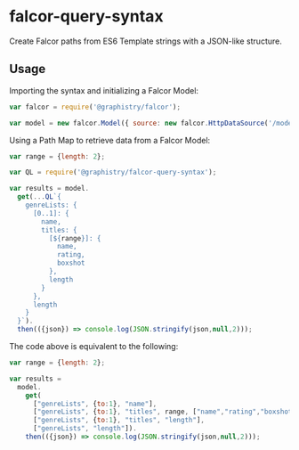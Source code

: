 # falcor-query-syntax
Create Falcor paths from ES6 Template strings with a JSON-like structure.

## Usage

Importing the syntax and initializing a Falcor Model:

~~~js
var falcor = require('@graphistry/falcor');

var model = new falcor.Model({ source: new falcor.HttpDataSource('/model.json') });
~~~

Using a Path Map to retrieve data from a Falcor Model:

~~~js
var range = {length: 2};

var QL = require('@graphistry/falcor-query-syntax');

var results = model.
  get(...QL`{
    genreLists: {
      [0..1]: {
        name,
        titles: {
          [${range}]: {
            name,
            rating,
            boxshot
          },
          length
        }
      },
      length
    }
  }`).
  then(({json}) => console.log(JSON.stringify(json,null,2)));
~~~

The code above is equivalent to the following:

~~~js
var range = {length: 2};

var results = 
  model.
    get(
      ["genreLists", {to:1}, "name"],
      ["genreLists", {to:1}, "titles", range, ["name","rating","boxshot"]],
      ["genreLists", {to:1}, "titles", "length"],
      ["genreLists", "length"]).
    then(({json}) => console.log(JSON.stringify(json,null,2)));  
~~~
